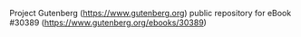 Project Gutenberg (https://www.gutenberg.org) public repository for eBook #30389 (https://www.gutenberg.org/ebooks/30389)
